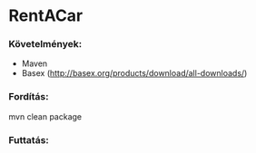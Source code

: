# RentACar

### Követelmények:
- Maven
- Basex (http://basex.org/products/download/all-downloads/)

### Fordítás:
mvn clean package

### Futtatás:
